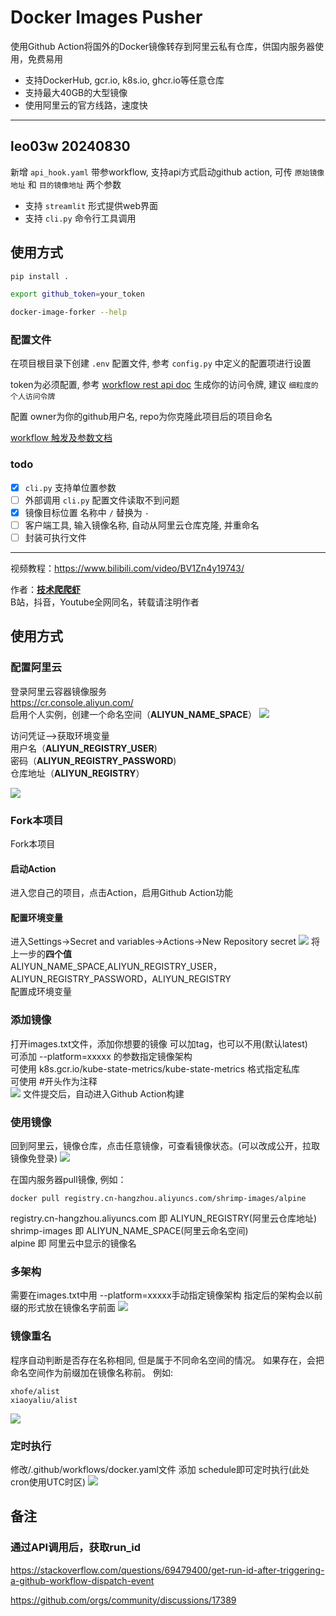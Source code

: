 # Docker Images Pusher

使用Github Action将国外的Docker镜像转存到阿里云私有仓库，供国内服务器使用，免费易用<br>

- 支持DockerHub, gcr.io, k8s.io, ghcr.io等任意仓库<br>
- 支持最大40GB的大型镜像<br>
- 使用阿里云的官方线路，速度快<br>

---

## leo03w 20240830

新增 `api_hook.yaml` 带参workflow, 支持api方式启动github action, 可传 `原始镜像地址` 和 `目的镜像地址` 两个参数

- 支持 `streamlit` 形式提供web界面
- 支持 `cli.py` 命令行工具调用

## 使用方式

```bash
pip install .
```

```bash
export github_token=your_token
```

```bash
docker-image-forker --help
```

### 配置文件

在项目根目录下创建 `.env` 配置文件, 参考 `config.py` 中定义的配置项进行设置

token为必须配置, 参考
[workflow rest api doc](https://docs.github.com/zh/rest/actions/workflows?apiVersion=2022-11-28)
生成你的访问令牌, 建议 `细粒度的个人访问令牌`

配置 owner为你的github用户名, repo为你克隆此项目后的项目命名

[workflow 触发及参数文档](https://docs.github.com/zh/actions/writing-workflows/choosing-when-your-workflow-runs/events-that-trigger-workflows#workflow_dispatch)

### todo

- [x] `cli.py` 支持单位置参数
- [ ] 外部调用 `cli.py` 配置文件读取不到问题
- [x] 镜像目标位置 名称中 `/` 替换为 `-`
- [ ] 客户端工具, 输入镜像名称, 自动从阿里云仓库克隆, 并重命名
- [ ] 封装可执行文件

---


视频教程：https://www.bilibili.com/video/BV1Zn4y19743/

作者：**[技术爬爬虾](https://github.com/tech-shrimp/me)**<br>
B站，抖音，Youtube全网同名，转载请注明作者<br>

## 使用方式

### 配置阿里云

登录阿里云容器镜像服务<br>
https://cr.console.aliyun.com/<br>
启用个人实例，创建一个命名空间（**ALIYUN_NAME_SPACE**）
![](/doc/命名空间.png)

访问凭证–>获取环境变量<br>
用户名（**ALIYUN_REGISTRY_USER**)<br>
密码（**ALIYUN_REGISTRY_PASSWORD**)<br>
仓库地址（**ALIYUN_REGISTRY**）<br>

![](/doc/用户名密码.png)

### Fork本项目

Fork本项目<br>

#### 启动Action

进入您自己的项目，点击Action，启用Github Action功能<br>

#### 配置环境变量

进入Settings->Secret and variables->Actions->New Repository secret
![](doc/配置环境变量.png)
将上一步的**四个值**<br>
ALIYUN_NAME_SPACE,ALIYUN_REGISTRY_USER，ALIYUN_REGISTRY_PASSWORD，ALIYUN_REGISTRY<br>
配置成环境变量

### 添加镜像

打开images.txt文件，添加你想要的镜像
可以加tag，也可以不用(默认latest)<br>
可添加 --platform=xxxxx 的参数指定镜像架构<br>
可使用 k8s.gcr.io/kube-state-metrics/kube-state-metrics 格式指定私库<br>
可使用 #开头作为注释<br>
![](doc/images.png)
文件提交后，自动进入Github Action构建

### 使用镜像

回到阿里云，镜像仓库，点击任意镜像，可查看镜像状态。(可以改成公开，拉取镜像免登录)
![](doc/开始使用.png)

在国内服务器pull镜像, 例如：<br>

```
docker pull registry.cn-hangzhou.aliyuncs.com/shrimp-images/alpine
```

registry.cn-hangzhou.aliyuncs.com 即 ALIYUN_REGISTRY(阿里云仓库地址)<br>
shrimp-images 即 ALIYUN_NAME_SPACE(阿里云命名空间)<br>
alpine 即 阿里云中显示的镜像名<br>

### 多架构

需要在images.txt中用 --platform=xxxxx手动指定镜像架构
指定后的架构会以前缀的形式放在镜像名字前面
![](doc/多架构.png)

### 镜像重名

程序自动判断是否存在名称相同, 但是属于不同命名空间的情况。
如果存在，会把命名空间作为前缀加在镜像名称前。
例如:

```
xhofe/alist
xiaoyaliu/alist
```

![](doc/镜像重名.png)

### 定时执行

修改/.github/workflows/docker.yaml文件
添加 schedule即可定时执行(此处cron使用UTC时区)
![](doc/定时执行.png)


## 备注

### 通过API调用后，获取run_id

https://stackoverflow.com/questions/69479400/get-run-id-after-triggering-a-github-workflow-dispatch-event

https://github.com/orgs/community/discussions/17389